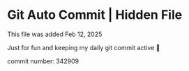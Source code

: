 # Git Auto Commit | Hidden File

This file was added Feb 12, 2025

Just for fun and keeping my daily git commit active 🤪

commit number: 342909
